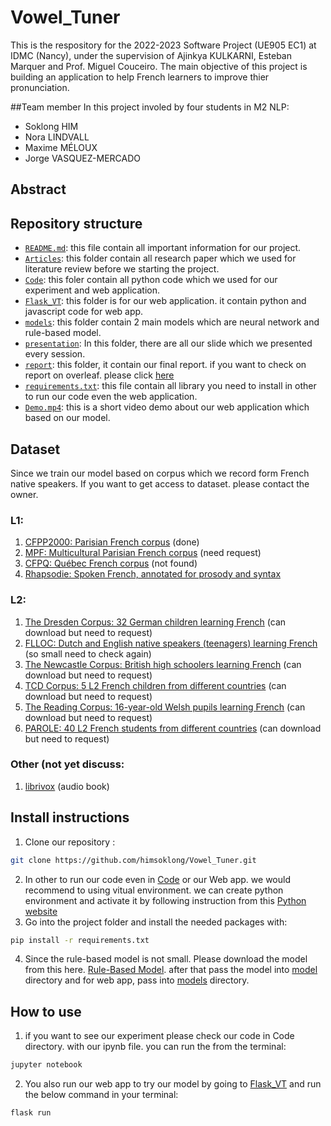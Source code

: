 # Vowel_Tuner
This is the respository for the 2022-2023 Software Project (UE905 EC1) at IDMC (Nancy), under the supervision of Ajinkya KULKARNI, Esteban Marquer and Prof. Miguel Couceiro. The main objective of this project is building an application to help French learners to improve thier pronunciation. 

##Team member
In this project involed by four students in M2 NLP:
- Soklong HIM
- Nora LINDVALL
- Maxime MÉLOUX
- Jorge VASQUEZ-MERCADO

## Abstract


## Repository structure
- [`README.md`](README.md): this file contain all important information for our project.
- [`Articles`](Articles): this folder contain all research paper which we used for literature review before we starting the project.
- [`Code`](Code): this foler contain all python code which we used for our experiment and web application.
- [`Flask_VT`](Flask_VT): this folder is for our web application. it contain python and javascript code for web app.
- [`models`](models): this folder contain 2 main models which are neural network and rule-based model.
- [`presentation`](presentations): In this folder, there are all our slide which we presented every session.
- [`report`](report): this folder, it contain our final report. if you want to check on report on overleaf. please click [here](https://www.overleaf.com/read/xqkbxvckrjmb)
- [`requirements.txt`](requirements.txt): this file contain all library you need to install in other to run our code even the web application.
- [`Demo.mp4`](Demo.mp4): this is a short video demo about our web application which based on our model.

## Dataset
Since we train our model based on corpus which we record form French native speakers. If you want to get access to dataset. please contact the owner.
### L1:
1. [CFPP2000: Parisian French corpus](https://cocoon.huma-num.fr/exist/crdo/meta/cocoon-8bc96a4e-9899-30e4-99be-c72d216eb38b) (done)
2. [MPF: Multicultural Parisian French corpus](https://www.ortolang.fr/market/corpora/mpf/) (need request)
3. [CFPQ: Québec French corpus](https://applis.flsh.usherbrooke.ca/cfpq/) (not found)
4. [Rhapsodie: Spoken French, annotated for prosody and syntax]()

### L2:
1. [The Dresden Corpus: 32 German children learning French](https://slabank.talkbank.org/access/French/Dresden.html) (can download but need to request)
2. [FLLOC: Dutch and English native speakers (teenagers) learning French](https://ota.bodleian.ox.ac.uk/repository/xmlui/handle/20.500.12024/2495) (so small need to check again)
3. [The Newcastle Corpus: British high schoolers learning French](https://slabank.talkbank.org/access/French/Newcastle.html) (can download but need to request)
4. [TCD Corpus: 5 L2 French children from different countries](https://slabank.talkbank.org/access/French/TCD.html) (can download but need to request)
5. [The Reading Corpus: 16-year-old Welsh pupils learning French](https://slabank.talkbank.org/access/French/Reading.html) (can download but need to request)
6. [PAROLE: 40 L2 French students from different countries](https://slabank.talkbank.org/access/English/PAROLE.html) (can download but need to request)

### Other (not yet discuss:
1. [librivox](https://librivox.org/search?primary_key=2&search_category=language&search_page=1&search_form=get_results) (audio book)
## Install instructions
1. Clone our repository :
```sh
git clone https://github.com/himsoklong/Vowel_Tuner.git
```
2. In other to run our code even in [Code](Code) or our Web app. we would recommend to using vitual environment. we can create python environment and activate it by following instruction from this [Python website](https://packaging.python.org/en/latest/guides/installing-using-pip-and-virtual-environments/)
3. Go into the project folder and install the needed packages with:
```sh
pip install -r requirements.txt
```
4. Since the rule-based model is not small. Please download the model from this here. [Rule-Based Model](https:example.com). after that pass the model into [model](models) directory and for web app, pass into [models](Flask_VT/models) directory.
## How to use
1. if you want to see our experiment please check our code in Code directory. with our ipynb file.
you can run the from the terminal:
```sh
jupyter notebook
```

2. You also run our web app to try our model by going to [Flask_VT](Flask_VT) and run the below command in your terminal:
```sh
flask run
```
